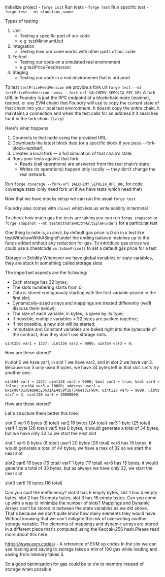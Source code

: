 Initialize project -  `forge init`
Run tests - `forge test` 
Run specific test - `forge test --mt <function_name> `


Types of testing
1. Unit
    - Testing a specific part of our code
    - e.g. testMinimumUsd
2. Integration
    - Testing how our code works with other parts of our code
3. Forked -   
   - Testing our code on a simulated real environment
   - e.g.testPriceFeedVersion
4. Staging
    - Testing our code in a real environment that is not prod


To test `testPriceFeedVersion` we provide a fork url
`forge test --mt testPriceFeedVersion -vvvv --fork-url $ALCHEMY_SEPOLIA_RPC_URL`
A fork URL in Foundry is just the RPC endpoint of a blockchain node (mainnet, testnet, or any EVM chain) that Foundry will use to copy the current state of that chain into your local test environment.
It doesnt copy the entire chain, it maintains a connection and when the test calls for an address it it searches for it in the fork chain. (Lazy)

Here's what happens
1. Connects to that node using the provided URL.
2. Downloads the latest block data (or a specific block if you pass --fork-block-number).
3. Creates a local fork — a full simulation of that chain’s state.
4. Runs your tests against that fork.
    - Reads (call operations) are answered from the real chain’s state.
    - Writes (tx operations) happen only locally — they don’t change the real network.


Run `forge coverage --fork-url $ALCHEMY_SEPOLIA_RPC_URL` for code coverage stats (only need fork url if we have tests which need that)

Now that we have mocks setup we can run the usual `forge test`

Foundry also comes with `chisel` which lets us write solidity in terminal

To check how much gas the tests are taking you can run `forge snapshot` or `forge snapshot --mt testWithdrawWithMultipleFunders` for a particular test

One thing to note is, in anvil, by default gas price is 0 so in a test like testWithdrawWithASingleFunder the ending balance matches up to the funds added
without any reduction for gas.
To introduce gas prices we  could use a cheatcode `vm.txGasPrice()` to set a default gas price for a test


Storage in Solidity
Whenever we have global variables or state variables, they are stuck in something called storage slots

The important aspects are the following:
- Each storage has 32 bytes;
- The slots numbering starts from 0;
- Data is stored contiguously starting with the first variable placed in the first slot;
- Dynamically-sized arrays and mappings are treated differently (we'll discuss them below);
- The size of each variable, in bytes, is given by its type;
- If possible, multiple variables < 32 bytes are packed together;
- If not possible, a new slot will be started;
- Immutable and Constant variables are baked right into the bytecode of the contract, thus they don't use storage slots.


`
uint256 var1 = 1337;
uint256 var2 = 9000;
uint64 var3 = 0;
`

How are these stored?

In slot 0 we have var1, in slot 1 we have var2, and in slot 2 we have var 3. Because var 3 only used 8 bytes, we have 24 bytes left in that slot. Let's try another one:

`
uint64 var1 = 1337;
uint128 var2 = 9000;
bool var3 = true;
bool var4 = false;
uint64 var5 = 10000;
address user1 = 0x1F98431c8aD98523631AE4a59f267346ea31F984;
uint128 var6 = 9999;
uint8 var7 = 3;
uint128 var8 = 20000000;
`

How are these stored?

Let's structure them better this time:

slot 0
    var1 8 bytes (8 total)
    var2 16 bytes (24 total)
    var3 1 byte (25 total)
    var4 1 byte (26 total)
    var5 has 8 bytes, it would generate a total of 34 bytes, but we have only 32 so we start the next slot

slot 1
    var5 8 bytes (8 total)
    user1 20 bytes (28 total)
    var6 has 16 bytes, it would generate a total of 44 bytes, we have a max of 32 so we start the next slot

slot2
    var6 16 byes (16 total)
    var7 1 byte (17 total)
    var8 has 16 bytes, it would generate a total of 33 bytes, but as always we have only 32, we start the next slot

slot3
    var8 16 bytes (16 total)

Can you spot the inefficiency? slot 0 has 6 empty bytes, slot 1 has 4 empty bytes, slot 2 has 15 empty bytes, slot 3 has 16 empty bytes. Can you come up with a way to minimize the number of slots?
Mappings and Dynamic Arrays can't be stored in between the state variables as we did above. That's because we don't quite know how many elements they would have. Without knowing that we can't mitigate the risk of overwriting another storage variable. The elements of mappings and dynamic arrays are stored in a different place that's computed using the Keccak-256 hash.Please read more about this here.



https://www.evm.codes/ - A reference of EVM op codes
In the site we can see loading and saving to storage takes a min of 100 gas while loading and saving from memory takes 3.

So a good optimization for gas could be to r/w to memory instead of storage when possible